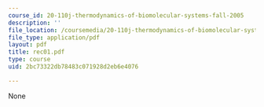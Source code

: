 ```yaml
---
course_id: 20-110j-thermodynamics-of-biomolecular-systems-fall-2005
description: ''
file_location: /coursemedia/20-110j-thermodynamics-of-biomolecular-systems-fall-2005/2bc73322db78483c071928d2eb6e4076_rec01.pdf
file_type: application/pdf
layout: pdf
title: rec01.pdf
type: course
uid: 2bc73322db78483c071928d2eb6e4076

---
```

None